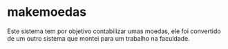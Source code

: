 # makemoedas

Este sistema tem por objetivo contabilizar umas moedas, ele foi convertido de um outro sistema que montei para um trabalho na faculdade.
